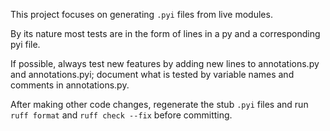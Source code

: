 This project focuses on generating `.pyi` files from live modules.

By its nature most tests are in the form of lines in a py and a corresponding pyi file.

If possible, always test new features by adding new lines to annotations.py and annotations.pyi; document what is tested by variable names and comments in annotations.py.

After making other code changes, regenerate the stub `.pyi` files and run `ruff format` and `ruff check --fix` before committing.
